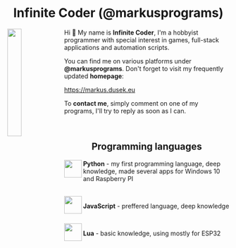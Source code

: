 <h1 align="center">Infinite Coder (@markusprograms)</h1>

<div align="left">
  <img src="https://github.com/user-attachments/assets/ea80a4ed-ea43-4be6-9c72-1e279a847560" width="25%" align="left">
</div>
<div align="left">
  <p>Hi 👋 My name is <b>Infinite Coder</b>, I'm a hobbyist programmer with special interest in games, full-stack applications and automation scripts. </p>
  <p>You can find me on various platforms under <b>@markusprograms</b>. Don't forget to visit my frequently updated <b>homepage</b>: </p>
  <p><a href="https://markus.dusek.eu">https://markus.dusek.eu</a></p>
  <p>To <b>contact me</b>, simply comment on one of my programs, I'll try to reply as soon as I can. </p>
</div>

<br>

<h2 align="center">Programming languages</h2>

<img src="https://github.com/user-attachments/assets/53f269cb-e400-4751-b9d7-ca3ba3704a43" width="40px" height="40px" align="left">
<p align="left"><b>Python</b> - my first programming language, deep knowledge, made several apps for Windows 10 and Raspberry PI</p>

<br>

<img src = "https://github.com/user-attachments/assets/fa240f2c-d279-4fb5-a9d9-76ba5c5e7708" width="40px" height="40px" align="left">
<p align="left"><b>JavaScript</b> - preffered language, deep knowledge</p>

<br>

<img src="https://github.com/user-attachments/assets/db420217-15d6-42de-9570-998b285031b5" width="40px" height="40px" align="left">
<p align="left"><b>Lua</b> - basic knowledge, using mostly for ESP32</p>

<br>

